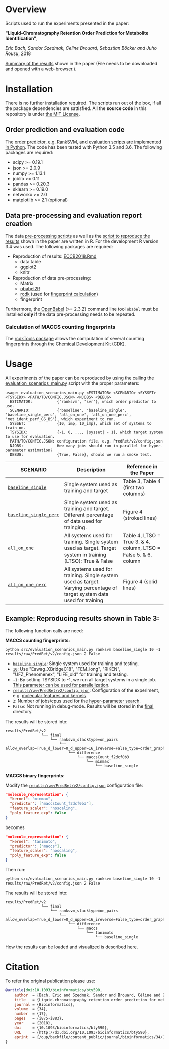 # Overview

Scripts used to run the experiments presented in the paper:

__"Liquid-Chromatography Retention Order Prediction for Metabolite Identification"__,

_Eric Bach, Sandor Szedmak, Celine Brouard, Sebastian Böcker and Juho Rousu_, 2018

[Summary of the results](results/ECCB2018.html) shown in the paper (File needs
to be downloaded and opened with a web-browser.).

# Installation

There is no further installation required. The scripts run out of the box, if
all the package dependencies are sattisfied. All the __source code__ in this repository
is under [the MIT License](LICENSE.txt).

## Order prediction and evaluation code

The [order predictor, e.g. RankSVM, and evaluation scripts are implemented in Python](src/).
The code has been tested with Python 3.5 and 3.6. The following packages are required:

- scipy >= 0.19.1
- json >= 2.0.9
- numpy >= 1.13.1
- joblib >= 0.11
- pandas >= 0.20.3
- sklearn >= 0.19.0
- networkx >= 2.0
- matplotlib >= 2.1 (optional)

## Data pre-processing and evaluation report creation

The data [pre-processing scripts](data/scripts) as well as the [script to reproduce the results](results/scripts)
shown in the paper are written in R. For the development R version 3.4 was used.
The following packages are required:

- Reproduction of results: [ECCB2018.Rmd](results/scripts/ECCB2018.Rmd)
    - data.table
    - ggplot2
    - knitr
- Reproduction of data pre-processing:
    - Matrix
    - [obabel2R](https://gitlab.com/R_packages/obabel2R)
    - [rcdk](https://github.com/rajarshi/cdkr) (used for [fingerprint calculation](data/processed/README.md#fingerprint-calculation))
    - fingerprint

Furthermore, the [OpenBabel](http://openbabel.org/wiki/Main_Page) (>= 2.3.2)
command line tool ```obabel``` must be installed __only if__ the data
pre-processing needs to be repeated.

### Calculation of MACCS counting fingerprints

The [rcdkTools package](https://github.com/bachi55/rcdkTools) allows the
computation of several counting fingerprints through the
[Chemical Development Kit (CDK)](https://cdk.github.io/).  

# Usage

All experiments of the paper can be reproduced by using the calling the [evaluation_scenarios_main.py](src/evaluation_scenarios_main.py)
script with the proper parameters:

```
usage: evaluation_scenarios_main.py <ESTIMATOR> <SCENARIO> <SYSSET> <TSYSIDX> <PATH/TO/CONFIG.JSON> <NJOBS> <DEBUG>
  ESTIMATOR:           {'ranksvm', 'svr'}, which order predictor to use.
  SCENARIO:            {'baseline', 'baseline_single', 'baseline_single_perc', 'all_on_one', 'all_on_one_perc', 'met_ident_perf_GS_BS'}, which experiment to run.
  SYSSET:              {10, imp, 10_imp}, which set of systems to train on.
  TSYSIDX:             {-1, 0, ..., |sysset| - 1}, which target system to use for evaluation.
  PATH/TO/CONFIG.JSON: configuration file, e.g. PredRet/v2/config.json
  NJOBS:               How many jobs should run in parallel for hyper-parameter estimation?
  DEBUG:               {True, False}, should we run a smoke test.
```

| __SCENARIO__ | __Description__ | __Reference in the Paper__ |
| ------------ | --------------- | -------------------------- |
| [```baseline_single```](src/evaluation_scenarios_main.py#L708) | Single system used as training and target | Table 3, Table 4 (first two columns) |
| [```baseline_single_perc```](src/evaluation_scenarios_main.py#L737) | Single system used as training and target. Different percentage of data used for trainging. | Figure 4 (stroked lines) |
| [```all_on_one```](src/evaluation_scenarios_main.py#L615) | All systems used for training. Single system used as target. Target system in training (LTSO): True & False | Table 4, LTSO = True 3. & 4. column, LTSO = False 5. & 6. column |
| [```all_on_one_perc```](src/evaluation_scenarios_main.py#L662) | All systems used for training. Single system used as target. Varying percentage of target system data used for training | Figure 4 (solid lines) |

## Example: Reproducing results shown in Table 3:

The following function calls are need:

__MACCS counting fingerprints:__

```
python src/evaluation_scenarios_main.py ranksvm baseline_single 10 -1 results/raw/PredRet/v2/config.json 2 False
```

- [```baseline_single```](src/evaluation_scenarios_main.py#L708): Single system used for training and testing.
- [```10```](results/raw/PredRet/v2/config.json#L7): Use "Eawag_XBridgeC18", "FEM_long", "RIKEN", "UFZ_Phenomenex", "LIFE_old" for training and testing.
- ```-1```: By setting TSYSIDX to -1, we run all target systems in a single job. [This parameter can be used for parallelization](results/scripts/makefiles#combining-evaluation-results-from-parallel-runs).
- [```results/raw/PredRet/v2/config.json```](results/raw/PredRet/v2/config.json): Configuration of the experiment, e.g. [molecular features and kernels](results/raw/PredRet/v2/config.json#L28).
- ```2```: Number of jobs/cpus used for the [hyper-parameter search](src/model_selection_cls.py#L370).
- ```False```: Not running in debug-mode. Results will be stored in the [final](results/raw/PredRet/v2/final) directory.

The results will be stored into:

```
results/PredRet/v2
                └── final
                    └── ranksvm_slacktype=on_pairs
                        └── allow_overlap=True_d_lower=0_d_upper=16_ireverse=False_type=order_graph
                            └── difference
                                └── maccsCount_f2dcf0b3
                                    └── minmax
                                        └── baseline_single
```

__MACCS binary fingerprints:__

Modify the [```results/raw/PredRet/v2/config.json```](results/raw/PredRet/v2/config.json)
configuration file:

```json
"molecule_representation": {
  "kernel": "minmax",
  "predictor": ["maccsCount_f2dcf0b3"],
  "feature_scaler": "noscaling",
  "poly_feature_exp": false
}
```

becomes

```json
"molecule_representation": {
  "kernel": "tanimoto",
  "predictor": ["maccs"],
  "feature_scaler": "noscaling",
  "poly_feature_exp": false
}
```

Then run:

```
python src/evaluation_scenarios_main.py ranksvm baseline_single 10 -1 results/raw/PredRet/v2/config.json 2 False
```

The results will be stored into:

```
results/PredRet/v2
                └── final
                    └── ranksvm_slacktype=on_pairs
                        └── allow_overlap=True_d_lower=0_d_upper=16_ireverse=False_type=order_graph
                            └── difference
                                └── maccs
                                    └── tanimoto
                                        └── baseline_single
```

How the results can be loaded and visualized is described [here](results/scripts/README.md#helperr-load-results-in-to-r).

# Citation

To refer the original publication please use:

```bibtex
@article{doi:10.1093/bioinformatics/bty590,
    author  = {Bach, Eric and Szedmak, Sandor and Brouard, Céline and Böcker, Sebastian and Rousu, Juho},
    title   = {Liquid-chromatography retention order prediction for metabolite identification},
    journal = {Bioinformatics},
    volume  = {34},
    number  = {17},
    pages   = {i875-i883},
    year    = {2018},
    doi     = {10.1093/bioinformatics/bty590},
    URL     = {http://dx.doi.org/10.1093/bioinformatics/bty590},
    eprint  = {/oup/backfile/content_public/journal/bioinformatics/34/17/10.1093_bioinformatics_bty590/2/bty590.pdf}
}
```
